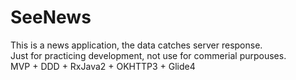 # SeeNews

This is a news application, the data catches server response. <br/>
Just for practicing development, not use for commerial purpouses.<br/>
MVP + DDD + RxJava2 + OKHTTP3 + Glide4
